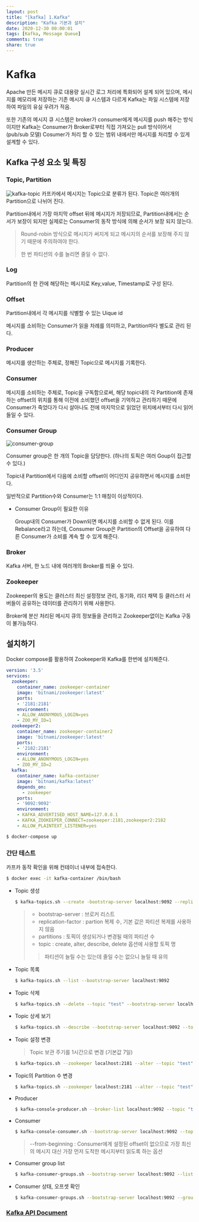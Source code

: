 ```yaml
---
layout: post
title: "[kafka] 1.Kafka"
description: "Kafka 기본과 설치"
date: 2020-12-30 00:00:01
tags: [Kafka, Message Queue]
comments: true
share: true
---
```


# Kafka

Apache 만든 메시지 큐로 대용량 실시간 로그 처리에 특화되어 설계 되어 있으며,  메시지를 메모리에 저장하는 기존 메시지 큐 시스템과 다르게 Kafka는 파일 시스템에 저장하여 파일의 유실 우려가 적음.

또한 기존의 메시지 큐 시스템은 broker가 consumer에게 메시지를 push 해주는 방식이지만 Kafka는 Consumer가 Broker로부터 직접 가져오는 pull 방식이어서 (pub/sub 모델) Cosumer가 처리 할 수 있는 범위 내에서만 메시지를 처리할 수 있게 설계할 수 있다.

## Kafka 구성 요소 및 특징

### Topic, Partition

![kafka-topic](https://zkdlu.github.io/images/kafka/kafka-topic.jpg)
카프카에서 메시지는 Topic으로 분류가 된다.  Topic은 여러개의 Partition으로 나뉘어 진다.

Partition내에서 가장 마지막 offset 뒤에 메시지가 저장되므로, Partition내에서는 순서가 보장이 되지만 실제로는 Consumer의 동작 방식에 의해 순서가 보장 되지 않는다.

> Round-robin 방식으로 메시지가 써지게 되고 메시지의 순서를 보장해 주지 않기 때문에 주의하여야 한다.
>
> 한 번 파티션의 수를 늘리면 줄일 수 없다.

### Log

Partition의 한 칸에 해당하는 메시지로 Key,value, Timestamp로 구성 된다.

### Offset

Partition내에서 각 메시지를 식별할 수 있는 Uique id

메시지를 소비하는 Consumer가 읽을 차례를 의미하고, Partition마다 별도로 관리 된다.

### Producer

메시지를 생산하는 주체로, 정해진 Topic으로 메시지를 기록한다.

### Consumer

메시지를 소비하는 주체로, Topic을 구독함으로써, 해당 topic내의 각 Partition에 존재하는 offset의 위치를 통해 이전에 소비했던 offset을 기억하고 관리하기 때문에 Consumer가 죽었다가 다시 살아나도 전에 마지막으로 읽었던 위치에서부터 다시 읽어들일 수 있다.

### Consumer Group

![consumer-group](https://zkdlu.github.io/images/kafka/kafka-consumer-group.jpg)

Consumer group은 한 개의 Topic을 담당한다. (하나의 토픽은 여러 Goup이 접근할 수 있다.)

Topic내 Partition에서 다음에 소비할 offset이 어디인지 공유하면서 메시지를 소비한다.

일반적으로 Partition수와 Consumer는 1:1 매칭이 이상적이다.

- Consumer Group이 필요한 이유

  Group내의 Consumer가 Down되면 메시지를 소비할 수 없게 된다. 이를 Rebalance라고 하는데, Consumer Group은 Partition의 Offset을 공유하여 다른 Consumer가 소비를 계속 할 수 있게 해준다.

### Broker

Kafka 서버, 한 노드 내에 여러개의 Broker를 띄울 수 있다.

### Zookeeper

Zookeeper의 용도는 클러스터 최신 설정정보 관리, 동기화, 리더 채택 등 클러스터 서버들이 공유하는 데이터를 관리하기 위해 사용한다.

Broker에 분산 처리된 메시지 큐의 정보들을 관리하고 Zookeeper없이는 Kafka 구동이 불가능하다.



## 설치하기

Docker compose를 활용하여 Zookeeper와 Kafka를 한번에 설치해준다.

```yaml
version: '3.5'
services:
  zookeeper:
    container_name: zookeeper-container
    image: 'bitnami/zookeeper:latest'
    ports:
    - '2181:2181'
    environment:
    - ALLOW_ANONYMOUS_LOGIN=yes
    - ZOO_MY_ID=1
  zookeeper2:
    container_name: zookeeper-container2
    image: 'bitnami/zookeeper:latest'
    ports:
    - '2182:2181'
    environment:
    - ALLOW_ANONYMOUS_LOGIN=yes
    - ZOO_MY_ID=2
  kafka:
    container_name: kafka-container
    image: 'bitnami/kafka:latest'
    depends_on:
      - zookeeper
    ports:
    - '9092:9092'
    environment:
    - KAFKA_ADVERTISED_HOST_NAME=127.0.0.1
    - KAFKA_ZOOKEEPER_CONNECT=zookeeper:2181,zookeeper2:2182
    - ALLOW_PLAINTEXT_LISTENER=yes
```

```bash
$ docker-compose up
```



### 간단 테스트

카프카 동작 확인을 위해 컨테이너 내부에 접속한다.

```bash
$ docker exec -it kafka-container /bin/bash
```

- Topic 생성

  ```bash
  $ kafka-topics.sh --create -bootstrap-server localhost:9092 --replication-factor 1 --partitions 1 --topic "test"
  ```

  > - bootstrap-server : 브로커 리스트
  > - replication-factor : partion 복제 수, 기본 값은 파티션 복제를 사용하지 않음
  > - partitions : 토픽이 생성되거나 변경될 때의 파티션 수
  > - topic : create, alter, describe, delete 옵션에 사용할 토픽 명
  >
  > > 파티션이 늘릴 수는 있는데 줄일 수는 없으니 늘릴 때 유의

- Topic 목록

  ```bash
  $ kafka-topics.sh --list --bootstrap-server localhost:9092
  ```

- Topic 삭제

  ```bash
  $ kafka-topics.sh --delete --topic "test" --bootstrap-server localhost:9092
  ```

- Topic 상세 보기

  ```bash
  $ kafka-topics.sh --describe --bootstrap-server localhost:9092 --topic "test"
  ```

- Topic 설정 변경

  > Topic 보관 주기를 1시간으로 변경 (기본값 7일)

  ```bash
  $ kafka-topics.sh --zookeeper localhost:2181 --alter --topic "test" --config retention.ms=3600000
  ```

- Topic의 Partition 수 변경

  ```bash
  $ kafka-topics.sh --zookeeper localhost:2181 --alter --topic "test" -partitions 2
  ```

- Producer

  ```bash
  $ kafka-console-producer.sh --broker-list localhost:9092 --topic "test"
  ```

- Consumer

  ```bash
  $ kafka-console-consumer.sh --bootstrap-server localhost:9092 --topic "test" --from-beginning
  ```

  > --from-beginning : Consumer에게 설정된 offset이 없으므로 가장 최신의 메시지 대신 가장 먼저 도착한 메시지부터 읽도록 하는 옵션

- Consumer group list

  ```bash
  $ kafka-consumer-groups.sh --bootstrap-server localhost:9092 --list
  ```

- Consumer 상태, 오프셋 확인

  ```bash
  $ kafka-consumer-groups.sh --bootstrap-server localhost:9092 --group test-group --describe
  ```

  



### [Kafka API Document](https://kafka.apache.org/documentation/#gettingStarted)